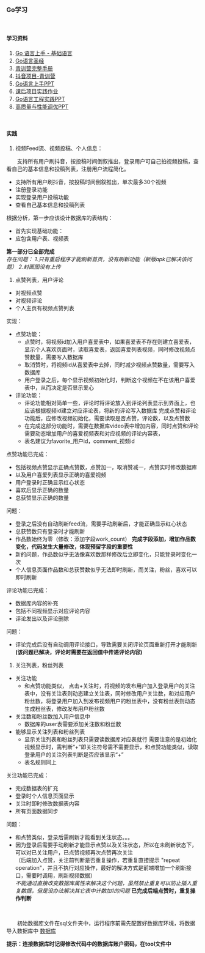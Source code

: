 ### Go学习
<br>     

#### 学习资料
1. [Go 语言上手 - 基础语言](https://juejin.cn/post/7093721879462019102)
2. [Go语言圣经](https://books.studygolang.com/gopl-zh/)
3. [青训营完整手册](https://bytedance.feishu.cn/docs/doccnFRB1TXYJPK6yprPETHLXgd#q8ZYps)
4. [抖音项目-青训营](https://bytedance.feishu.cn/docx/doxcnbgkMy2J0Y3E6ihqrvtHXPg)
5. [Go语言上手PPT](https://bytedance.feishu.cn/file/boxcnQnHXuDOdzd8CqVid7nQLmg)
6. [课后项目实践作业](https://juejin.cn/post/7094452391101071367/)
7. [Go语言工程实践PPT](https://bytedance.feishu.cn/file/boxcnRmlw9MjbtAMBnOW44y8dZd?hash=7cfc75acc80372c08463b622df90a4b5)
8. [高质量与性能调优PPT](https://bytedance.feishu.cn/file/boxcnqqWtT0xgWAIMGWVs7wM6fd?hash=ab6bfba21a54c52073c7341ecb3ab470)

<br>

#### 实践
1. 视频Feed流、视频投稿、个人信息：    

&emsp;&emsp;支持所有用户刷抖音，按投稿时间倒叙推出，登录用户可自己拍视频投稿，查看自己的基本信息和投稿列表，注册用户流程简化。
   - 支持所有用户刷抖音，按投稿时间倒叙推出，单次最多30个视频
   - 注册登录功能  
   - 实现登录用户投稿功能
   - 查看自己基本信息和投稿列表

根据分析，第一步应该设计数据库的表结构：
   - 首先实现基础功能：
   - 应包含用户表、视频表

**第一部分已全部完成**   
*存在问题： 1.只有重启程序才能刷新首页，没有刷新功能（新版apk已解决该问题） 2.封面图没有上传*
   
1. 点赞列表，用户评论
- 对视频点赞
- 对视频评论
- 个人主页有视频点赞列表

实现：
- 点赞功能：
  - 点赞时，将视频id加入用户喜爱表中，如果喜爱表不存在则建立喜爱表，显示个人喜欢页面时，读取喜爱表，返回喜爱列表视频，同时修改视频点赞数量，需要写入数据库
  - 取消赞时，将视频id从喜爱表中去掉，同时减少视频点赞数量，需要写入数据库
  - 用户登录之后，每个显示视频初始化时，判断这个视频在不在该用户喜爱表中，从而决定是否显示爱心
- 评论功能：
  - 评论功能相对简单一些，评论时将评论放入到评论列表显示到界面上，也应该根据视频id建立对应评论表，将新的评论写入数据库
完成点赞和评论功能后，应修改视频初始化，需要读取是否点赞，评论数，以及点赞数
  - 在完成这部分功能时，需要在数据库video表中增加内容，同时点赞和评论需要动态增加用户的喜爱视频表和对应视频的评论内容表，    
  - 表名建议为favorite_用户id，comment_视频id

点赞功能已完成：
- 包括视频点赞显示正确点赞数，点赞加一，取消赞减一，点赞实时修改数据库
- 以及用户喜爱列表显示正确的喜爱视频
- 用户登录时正确显示红心状态
- 喜欢后显示正确的数量
- 总获赞显示正确的数量

问题：
- 登录之后没有自动刷新feed流，需要手动刷新后，才能正确显示红心状态
- 总获赞数只有登录时才能刷新
- 作品数始终为零（修改：添加字段work_count） **完成字段添加，增加作品数变化，代码发生大量修改，体现预留字段的重要性**
- 新的问题，作品数似乎无法像喜欢数那样修改后立即变化，只能登录时变化一次
- 个人信息页面作品数和总获赞数似乎无法即时刷新，而关注，粉丝，喜欢可以即时刷新

评论功能已完成：
- 数据库内容的补充
- 包括不同视频显示对应评论内容
- 评论发出以及评论删除

问题：
- 评论完成后没有自动调用评论接口，导致需要关闭评论页面重新打开才能刷新 **(该问题已解决，评论时需要在返回值中传递评论内容)**


1. 关注列表，粉丝列表
- 关注功能
  - 和点赞功能类似， 点击+关注时，将视频的发布用户加入登录用户的关注表中，没有关注表则动态建立关注表，同时修改用户关注数，和对应用户粉丝数，将登录用户加入到发布视频用户的粉丝表中，没有粉丝表则动态生成粉丝表，修改发布用户粉丝数
- 关注数和粉丝数加入用户信息中
  - 数据库的user表需要添加关注数和粉丝数
- 能够显示关注列表和粉丝列表
  - 显示关注列表和粉丝列表只需要读数据库对应表就行
  需要注意的是初始化视频显示时，需判断“+”即关注符号需不需要显示，和点赞功能类似，读取登录用户的关注列表判断是否应该显示“+”
  - 表名规则同上

关注功能已完成：
- 完成数据表的扩充
- 登录时个人信息页面显示
- 关注时即时修改数据表内容
- 所有页面数据同步

问题：
- 和点赞类似，登录后需刷新才能看到关注状态。。。
- 因为登录后需要手动刷新才能显示点赞以及关注状态，所以在未刷新状态下，可以对已关注用户，已点赞视频再次点赞再次关注  
 （后端加入点赞，关注前判断是否重复操作，若重复直接提示 "repeat operation"，并且不执行对应操作，最好的解决方式是前端增加一个刷新接口，需要时调用，刷新视频数据）  
 *不能通过直接改变数据库属性来解决这个问题，虽然禁止重复可以防止插入重复数据，但是没办法解决其它表中计数加1的问题*
 **已完成后端点赞时，重复操作判断**

<br>

  &emsp;&emsp;初始数据库文件在sql文件夹中，运行程序前需先配置好数据库环境，将数据导入数据库中 [数据库](sql/douyin.sql)

  **提示：连接数据库时记得修改代码中的数据库账户密码，在tool文件中**
